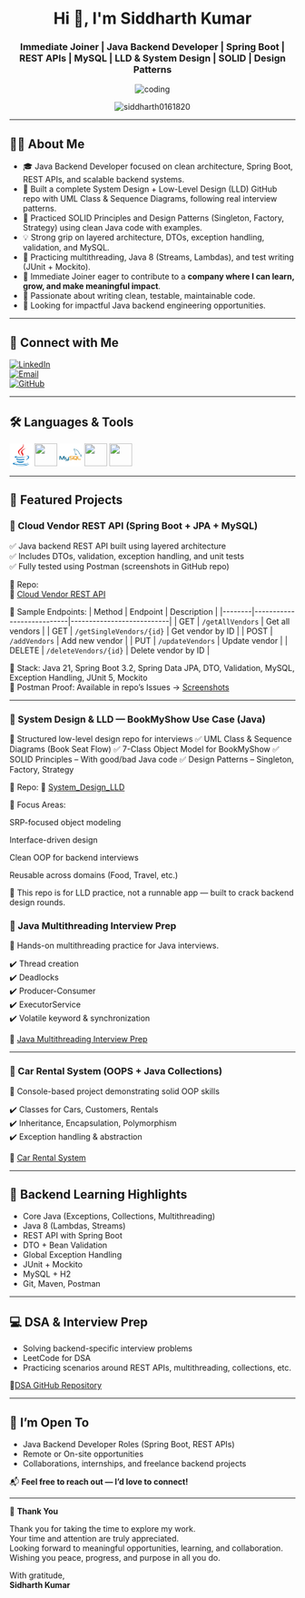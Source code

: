 <h1 align="center">Hi 👋, I'm Siddharth Kumar</h1>  
<h3 align="center">Immediate Joiner | Java Backend Developer | Spring Boot | REST APIs | MySQL | LLD & System Design | SOLID | Design Patterns</h3>


<p align="center">
  <img src="https://user-images.githubusercontent.com/55389276/140866485-8fb1c876-9a8f-4d6a-98dc-08c4981eaf70.gif" alt="coding" width="400"/>
</p>

<p align="center">
  <img src="https://komarev.com/ghpvc/?username=siddharth0161820&label=Profile%20views&color=0e75b6&style=flat" alt="siddharth0161820" />
</p>

---

## 👨‍💻 About Me

- 🎓 Java Backend Developer focused on clean architecture, Spring Boot, REST APIs, and scalable backend systems.  
- 🧠 Built a complete System Design + Low-Level Design (LLD) GitHub repo with UML Class & Sequence Diagrams, following real interview patterns.  
- 🧩 Practiced SOLID Principles and Design Patterns (Singleton, Factory, Strategy) using clean Java code with examples.  
- 💡 Strong grip on layered architecture, DTOs, exception handling, validation, and MySQL.  
- 🧪 Practicing multithreading, Java 8 (Streams, Lambdas), and test writing (JUnit + Mockito).  
- 💼 Immediate Joiner eager to contribute to a **company where I can learn, grow, and make meaningful impact**.  
- 🔄 Passionate about writing clean, testable, maintainable code.  
- 🎯 Looking for impactful Java backend engineering opportunities.
---

## 🔗 Connect with Me

[![LinkedIn](https://img.shields.io/badge/LinkedIn-blue?style=for-the-badge&logo=linkedin)](https://www.linkedin.com/in/siddharthkumar16/)  
[![Email](https://img.shields.io/badge/Email-grey?style=for-the-badge&logo=gmail)](mailto:siddharth0161820@gmail.com)  
[![GitHub](https://img.shields.io/badge/GitHub-black?style=for-the-badge&logo=github)](https://github.com/siddharth0161820)

---

## 🛠️ Languages & Tools

<p align="left">
  <img src="https://raw.githubusercontent.com/devicons/devicon/master/icons/java/java-original.svg" width="40" height="40"/>
  <img src="https://www.vectorlogo.zone/logos/springio/springio-icon.svg" width="40" height="40"/>
  <img src="https://raw.githubusercontent.com/devicons/devicon/master/icons/mysql/mysql-original-wordmark.svg" width="40" height="40"/>
  <img src="https://www.vectorlogo.zone/logos/getpostman/getpostman-icon.svg" width="40" height="40"/>
  <img src="https://www.vectorlogo.zone/logos/git-scm/git-scm-icon.svg" width="40" height="40"/>
</p>

---

## 📂 Featured Projects

### 🔹 Cloud Vendor REST API (Spring Boot + JPA + MySQL)

✅ Java backend REST API built using layered architecture  
✅ Includes DTOs, validation, exception handling, and unit tests  
✅ Fully tested using Postman (screenshots in GitHub repo)

📁 Repo:  
🔗 [Cloud Vendor REST API](https://github.com/siddharth0161820/cloud-vendor-rest-api)

📮 Sample Endpoints:
| Method | Endpoint                  | Description               |
|--------|---------------------------|---------------------------|
| GET    | `/getAllVendors`          | Get all vendors           |
| GET    | `/getSingleVendors/{id}`  | Get vendor by ID          |
| POST   | `/addVendors`             | Add new vendor            |
| PUT    | `/updateVendors`          | Update vendor             |
| DELETE | `/deleteVendors/{id}`     | Delete vendor by ID       |

🧪 Stack: Java 21, Spring Boot 3.2, Spring Data JPA, DTO, Validation, MySQL, Exception Handling, JUnit 5, Mockito  
📸 Postman Proof: Available in repo’s Issues → [Screenshots](https://github.com/siddharth0161820/cloud-vendor-rest-api/issues/1)

---
### 🔹 System Design & LLD — BookMyShow Use Case (Java)
📘 Structured low-level design repo for interviews
✅ UML Class & Sequence Diagrams (Book Seat Flow)
✅ 7-Class Object Model for BookMyShow
✅ SOLID Principles – With good/bad Java code
✅ Design Patterns – Singleton, Factory, Strategy

📁 Repo:
🔗 [System_Design_LLD](https://github.com/siddharth0161820/System_Design_LLD)

🧠 Focus Areas:

SRP-focused object modeling

Interface-driven design

Clean OOP for backend interviews

Reusable across domains (Food, Travel, etc.)

📌 This repo is for LLD practice, not a runnable app — built to crack backend design rounds.



### 🔹 Java Multithreading Interview Prep

🧠 Hands-on multithreading practice for Java interviews.

✔️ Thread creation  
✔️ Deadlocks  
✔️ Producer-Consumer  
✔️ ExecutorService  
✔️ Volatile keyword & synchronization

🔗 [Java Multithreading Interview Prep](https://github.com/siddharth0161820/Java-Multithreading-Interview-Prep)

---

### 🔹 Car Rental System (OOPS + Java Collections)

🚗 Console-based project demonstrating solid OOP skills

✔️ Classes for Cars, Customers, Rentals  
✔️ Inheritance, Encapsulation, Polymorphism  
✔️ Exception handling & abstraction

🔗 [Car Rental System](https://github.com/siddharth0161820/CAR-RENTAL-SYSTEM-PROJECT-USING-JAVA-OOPS-CONCEPT)

---

## 📘 Backend Learning Highlights

- Core Java (Exceptions, Collections, Multithreading)  
- Java 8 (Lambdas, Streams)  
- REST API with Spring Boot  
- DTO + Bean Validation  
- Global Exception Handling  
- JUnit + Mockito  
- MySQL + H2  
- Git, Maven, Postman

---

## 💻 DSA & Interview Prep

- Solving backend-specific interview problems  
- LeetCode for DSA  
- Practicing scenarios around REST APIs, multithreading, collections, etc.

🔗[DSA GitHub Repository]([https://github.com/siddharth0161820/DSA-Preparation](https://github.com/siddharth0161820/java-dsa-backend-sql-practice))

---

## 💼 I’m Open To

- Java Backend Developer Roles (Spring Boot, REST APIs)  
- Remote or On-site opportunities  
- Collaborations, internships, and freelance backend projects  

📬 **Feel free to reach out — I’d love to connect!**

---

🙏 **Thank You**

Thank you for taking the time to explore my work.  
Your time and attention are truly appreciated.  
Looking forward to meaningful opportunities, learning, and collaboration.  
Wishing you peace, progress, and purpose in all you do.  

With gratitude,  
**Sidharth Kumar**


